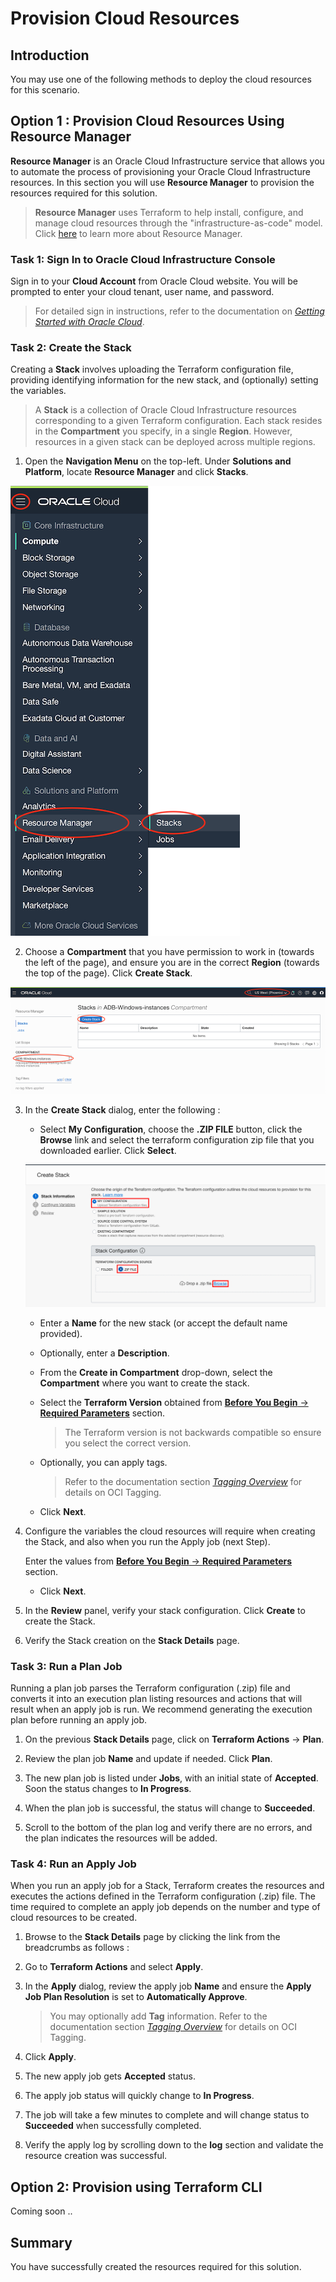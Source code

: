 # Provision Cloud Resources

## Introduction

You may use one of the following methods to deploy the cloud resources for this scenario.

## Option 1 : Provision Cloud Resources Using Resource Manager

**Resource Manager** is an Oracle Cloud Infrastructure service that allows you to automate the process of provisioning your Oracle Cloud Infrastructure resources. In this section you will use **Resource Manager** to provision the resources required for this solution.

> **Resource Manager** uses Terraform to help install, configure, and manage cloud resources through the "infrastructure-as-code" model. Click [here](https://docs.cloud.oracle.com/en-us/iaas/Content/ResourceManager/Concepts/resourcemanager.htm) to learn more about Resource Manager.

### Task 1: Sign In to Oracle Cloud Infrastructure Console

Sign in to your **Cloud Account** from Oracle Cloud website. You will be prompted to enter your cloud tenant, user name, and password.

> For detailed sign in instructions, refer to the documentation on [*Getting Started with Oracle Cloud*](https://docs.oracle.com/en/cloud/get-started/subscriptions-cloud/csgsg/sign-your-account-oracle-cloud-website.html).

### Task 2: Create the Stack

Creating a **Stack** involves uploading the Terraform configuration file, providing identifying information for the new stack, and (optionally) setting the variables.

> A **Stack** is a collection of Oracle Cloud Infrastructure resources corresponding to a given Terraform configuration. Each stack resides in the **Compartment** you specify, in a single **Region**. However, resources in a given stack can be deployed across multiple regions.

1. Open the **Navigation Menu** on the top-left. Under **Solutions and Platform**, locate **Resource Manager** and click **Stacks**.

![](./images/menu-resource-manager-stacks.png)

2. Choose a **Compartment** that you have permission to work in (towards the left of the page), and ensure you are in the correct **Region** (towards the top of the page). Click **Create Stack**.

![](./images/click-stacks.png)

3. In the **Create Stack** dialog, enter the following :

	* Select **My Configuration**, choose the **.ZIP FILE** button, click the **Browse** link and select the terraform configuration zip file that you downloaded earlier. Click **Select**.

	![](./images/zip-file.png)

	* Enter a **Name** for the new stack (or accept the default name provided).

	* Optionally, enter a **Description**.

	* From the **Create in Compartment** drop-down, select the **Compartment** where you want to create the stack.

	* Select the **Terraform Version** obtained from [**Before You Begin** -> **Required Parameters**](?lab=about-this#RequiredParameters) section.
		>The Terraform version is not backwards compatible so ensure you select the correct version.

	* Optionally, you can apply tags.
		>Refer to the documentation section [*Tagging Overview*](https://docs.cloud.oracle.com/en-us/iaas/Content/Tagging/Concepts/taggingoverview.htm) for details on OCI Tagging.

	* Click **Next**.

4. Configure the variables the cloud resources will require when creating the Stack, and also when you run the Apply job (next Step).

	Enter the values from [**Before You Begin** -> **Required Parameters**](?lab=about-this#RequiredParameters) section.

	* Click **Next**.

5. In the **Review** panel, verify your stack configuration.
Click **Create** to create the Stack.

6. Verify the Stack creation on the **Stack Details** page.

### Task 3: Run a Plan Job

Running a plan job parses the Terraform configuration (.zip) file and converts it into an execution plan listing resources and actions that will result when an apply job is run. We recommend generating the execution plan before running an apply job.

1. On the previous **Stack Details** page, click on **Terraform Actions** -> **Plan**.

2. Review the plan job **Name** and update if needed. Click **Plan**.

3. The new plan job is listed under **Jobs**, with an initial state of **Accepted**. Soon the status changes to **In Progress**.

4. When the plan job is successful, the status will change to **Succeeded**.

5. Scroll to the bottom of the plan log and verify there are no errors, and the plan indicates the resources will be added.

### Task 4: Run an Apply Job

When you run an apply job for a Stack, Terraform creates the resources and executes the actions defined in the Terraform configuration (.zip) file. The time required to complete an apply job depends on the number and type of cloud resources to be created.

1. Browse to the **Stack Details** page by clicking the link from the breadcrumbs as follows :

2. Go to **Terraform Actions** and select **Apply**.

3. In the **Apply** dialog, review the apply job **Name** and ensure the **Apply Job Plan Resolution** is set to **Automatically Approve**.

	> You may optionally add **Tag** information. Refer to the documentation section [*Tagging Overview*](https://docs.cloud.oracle.com/en-us/iaas/Content/Tagging/Concepts/taggingoverview.htm) for details on OCI Tagging.

4. Click **Apply**.

5. The new apply job gets **Accepted** status.

6. The apply job status will quickly change to **In Progress**.

7. The job will take a few minutes to complete and will change status to **Succeeded** when successfully completed.

8. Verify the apply log by scrolling down to the **log** section and validate the resource creation was successful.

## Option 2: Provision using Terraform CLI

Coming soon ..

## Summary

You have successfully created the resources required for this solution.
